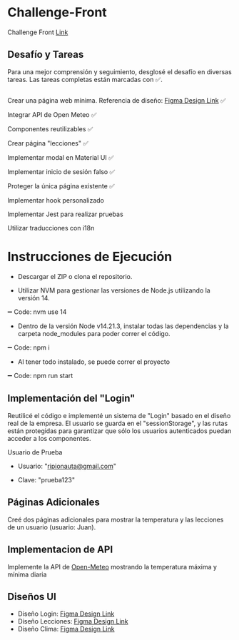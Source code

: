 
# Challenge-Front
Challenge Front [ Link](https://docs.google.com/document/d/1hxLwHnFBJM6GTWX3mhTxAiKx-1hMaLKKK7RSDtQYiac/edit)

## Desafío y Tareas
Para una mejor comprensión y seguimiento, desglosé el desafío en diversas tareas. Las tareas completas están marcadas con ✅.
## 
Crear una página web mínima. Referencia de diseño: [Figma Design Link](https://www.figma.com/file/ALczUdd4aVOLzpNNKqCyU9/Challenge-Front-end?node-id=0%3A1&mode=dev) ✅

Integrar API de Open Meteo ✅

Componentes reutilizables ✅

Crear página "lecciones" ✅

Implementar modal en Material UI ✅

Implementar inicio de sesión falso ✅

Proteger la única página existente ✅

Implementar hook personalizado

Implementar Jest para realizar pruebas

Utilizar traducciones con i18n

# Instrucciones de Ejecución 

- Descargar el ZIP o clona el repositorio.

- Utilizar NVM para gestionar las versiones de Node.js utilizando la versión 14.

➖ Code: nvm use 14

- Dentro de la versión Node v14.21.3, instalar todas las dependencias y la carpeta node_modules para poder correr el código.

➖ Code: npm i

- Al tener todo instalado, se puede correr el proyecto

➖ Code: npm run start

## Implementación del "Login"

Reutilicé el código e implementé un sistema de "Login" basado en el diseño real de la empresa. El usuario se guarda en el "sessionStorage", y las rutas están protegidas para garantizar que sólo los usuarios autenticados puedan acceder a los componentes.

Usuario de Prueba

- Usuario: "ripionauta@gmail.com"

- Clave: "prueba123"


## Páginas Adicionales
Creé dos páginas adicionales para mostrar la temperatura y las lecciones de un usuario (usuario: Juan).

## Implementacion de API

Implemente la API de [ Open-Meteo](https://open-meteo.com/) mostrando  la temperatura máxima y mínima diaria

## Diseños UI

- Diseño Login: [Figma Design Link](https://www.figma.com/file/telaWKSu5f2WTXJ9JZ89y1/Untitled?type=design&node-id=0%3A1&mode=design&t=lUsrhP3gueJiNcY1-1) 
- Diseño Lecciones: [Figma Design Link](https://www.figma.com/file/telaWKSu5f2WTXJ9JZ89y1/Untitled?type=design&node-id=52-502&mode=design) 
- Diseño Clima: [Figma Design Link](https://www.figma.com/file/telaWKSu5f2WTXJ9JZ89y1/Untitled?type=design&node-id=1-17&mode=design&t=qHvcRmtoiv9g2E9U-0) 